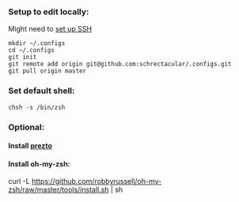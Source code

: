 ### Setup to edit locally:

Might need to [set up SSH](https://help.github.com/articles/connecting-to-github-with-ssh/)

```shell
mkdir ~/.configs
cd ~/.configs
git init
git remote add origin git@github.com:schrectacular/.configs.git
git pull origin master
```

### Set default shell:
```shell
chsh -s /bin/zsh
```

### Optional:

#### Install [prezto](https://github.com/sorin-ionescu/prezto)
#### Install oh-my-zsh:
curl -L https://github.com/robbyrussell/oh-my-zsh/raw/master/tools/install.sh | sh
